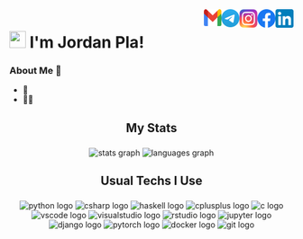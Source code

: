 <a href="https://www.linkedin.com/in/jordan-pla-2681521bb/">
  <img align="right" alt="Jordan's LinkedIn" width="32px" height="33px" src="https://raw.githubusercontent.com/jordipynb/jordipynb/main/linkedin.png" />
</a>
<a href="https://www.facebook.com/jordan.plagonzalez">
  <img align="right" alt="Jordan's Facebook" width="32px" height="33px" src="https://raw.githubusercontent.com/jordipynb/jordipynb/main/facebook.png" />
</a>
<a href="https://www.instagram.com/jordipynb/">
  <img align="right" alt="Jordan's Instagram" width="32px" height="33px" src="https://raw.githubusercontent.com/jordipynb/jordipynb/main/instagram.png" />
</a>
<a href="https://t.me/jordipi/">
  <img align="right" alt="Jordan's Telegram" width="32px" height="32px" src="https://raw.githubusercontent.com/jordipynb/jordipynb/main/telegram.png" />
</a>
<a href="mailto: jordanpg41@gmail.com">
  <img align="right" alt="Jordan's Email" width="31px" height="30px" src="https://raw.githubusercontent.com/jordipynb/jordipynb/main/gmail.png" />
</a>

# <img src="https://github.com/TheDudeThatCode/TheDudeThatCode/blob/master/Assets/Hi.gif" width="29px" height="30px"> I'm Jordan Pla!

<!--
**jordipynb/jordipynb** is a ✨ _special_ ✨ repository because its `README.md` (this file) appears on your GitHub profile.

Here are some ideas to get you started:

- 🔭 I’m currently working on ...
- 🌱 I’m currently learning ...
- 👯 I’m looking to collaborate on ...
- 🤔 I’m looking for help with ...
- 💬 Ask me about ...
- 📫 How to reach me: ...
- 😄 Pronouns: ...
- ⚡ Fun fact: ...
-->

### About Me 🚀
- 🌱  </br>
- 👨‍💻  </br>

###

<h2 align="center">My Stats</h2>

###

<div align="center">
    <img src="https://github-readme-stats.vercel.app/api?username=jordipynb&hide_title=true&show_icons=true&hide_border=true" height="200" width="490" alt="stats graph" />
    <img src="https://github-readme-stats-eight-theta.vercel.app/api/top-langs/?username=jordipynb&layout=compact&langs_count=6&hide_border=false)" height="200" width="347" alt="languages graph"
</div>

###

<h2 align="center">Usual Techs I Use</h2>

###

<div align="center">
  <img src="https://cdn.jsdelivr.net/gh/devicons/devicon/icons/python/python-original.svg" height="40" width="52" alt="python logo"  />
  <img src="https://cdn.jsdelivr.net/gh/devicons/devicon/icons/csharp/csharp-original.svg" height="40" width="52" alt="csharp logo"  />
  <img src="https://cdn.jsdelivr.net/gh/devicons/devicon/icons/haskell/haskell-original.svg" height="40" width="52" alt="haskell logo"  />
  <img src="https://cdn.jsdelivr.net/gh/devicons/devicon/icons/cplusplus/cplusplus-plain.svg" height="40" width="52" alt="cplusplus logo"  />
  <img src="https://cdn.jsdelivr.net/gh/devicons/devicon/icons/c/c-plain.svg" height="40" width="52" alt="c logo"  />
  <img src="https://cdn.jsdelivr.net/gh/devicons/devicon/icons/vscode/vscode-original.svg" height="40" width="52" alt="vscode logo"  />
  <img src="https://cdn.jsdelivr.net/gh/devicons/devicon/icons/visualstudio/visualstudio-plain.svg" height="40" width="52" alt="visualstudio logo"  />
  <img src="https://cdn.jsdelivr.net/gh/devicons/devicon/icons/rstudio/rstudio-original.svg" height="40" width="52" alt="rstudio logo"  />
  <img src="https://cdn.jsdelivr.net/gh/devicons/devicon/icons/jupyter/jupyter-original-wordmark.svg" height="40" width="52" alt="jupyter logo"  />
  <img src="https://cdn.jsdelivr.net/gh/devicons/devicon/icons/django/django-plain.svg" height="40" width="52" alt="django logo"  />
  <img src="https://cdn.jsdelivr.net/gh/devicons/devicon/icons/pytorch/pytorch-original.svg" height="40" width="52" alt="pytorch logo"  />
  <img src="https://cdn.jsdelivr.net/gh/devicons/devicon/icons/docker/docker-original-wordmark.svg" height="40" width="52" alt="docker logo"  />
  <img src="https://cdn.jsdelivr.net/gh/devicons/devicon/icons/git/git-plain.svg" height="40" width="52" alt="git logo"  />
</div>

